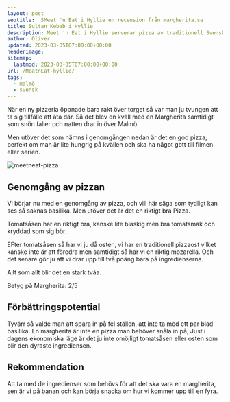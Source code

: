 ```yaml
---
layout: post
seotitle:  SMeet 'n Eat i Hyllie en recension från margherita.se
title: Sultan Kebab i Hyllie
description: Meet 'n Eat i Hyllie serverar pizza av traditionell Svensk stil till lunch och snabba filmkvällar. Däremot saknar de en riktig margherita, men bara nästan.
author: Oliver
updated: 2023-03-05T07:00:00+00:00
headerimage:
sitemap:
  lastmod: 2023-03-05T07:00:00+00:00
url: /MeatnEat-hyllie/
tags:
  - malmö
  - svensk
---
```


När en ny pizzeria öppnade bara rakt över torget så var man ju tvungen att ta sig tillfälle att äta där. Så det blev en kväll med en Margherita samtidigt som snön faller och natten drar in över Malmö.

Men utöver det som nämns i genomgången nedan är det en god pizza, perfekt om man är lite hungrig på kvällen och ska ha något gott till filmen eller serien.

![meetneat-pizza](https://imgur.com/8r8W35D.jpg)

## Genomgång av pizzan

Vi börjar nu med en genomgång av pizza, och vill här säga som tydligt kan ses så saknas basilika. Men utöver det är det en riktigt bra Pizza.

Tomatsåsen har en riktigt bra, kanske lite blaskig men bra tomatsmak och kryddad som sig bör.

EFter tomatsåsen så har vi ju då osten, vi har en traditionell pizzaost vilket kanske inte är att föredra men samtidigt så har vi en riktig mozarella. Och det senare gör ju att vi drar upp till två poäng bara på ingredienserna.

Allt som allt blir det en stark tvåa.

Betyg på Margherita: 2/5

## Förbättringspotential

Tyvärr så valde man att spara in på fel ställen, att inte ta med ett par blad basilika. En margherita är inte en pizza man behöver snåla in på, Just i dagens ekonomiska läge är det ju inte omöjligt tomatsåsen eller osten som blir den dyraste ingrediensen.

## Rekommendation

Att ta med de ingredienser som behövs för att det ska vara en margherita, sen är vi på banan och kan börja snacka om hur vi kommer upp till en fyra.